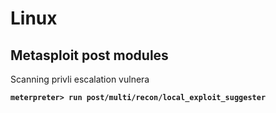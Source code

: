 # Linux

## Metasploit post modules

Scanning privli escalation vulnera

<pre><code><strong>meterpreter> run post/multi/recon/local_exploit_suggester
</strong></code></pre>
